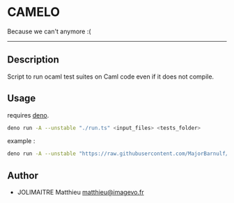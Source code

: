 # CAMELO

Because we can't anymore :(

---

## Description

Script to run ocaml test suites on Caml code even if it does not compile.

## Usage

requires [deno](https://deno.land).

```sh
deno run -A --unstable "./run.ts" <input_files> <tests_folder>
```

example :

```sh
deno run -A --unstable "https://raw.githubusercontent.com/MajorBarnulf/epitls-camelo/master/run.ts" "./example/source.ml" "./example/tests"
```

## Author

- JOLIMAITRE Matthieu <matthieu@imagevo.fr>
